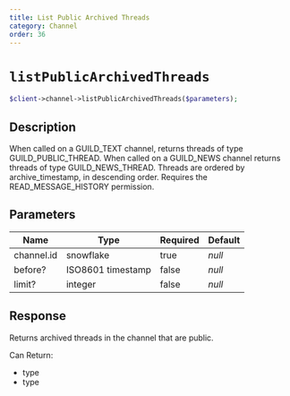 ```yaml
---
title: List Public Archived Threads
category: Channel
order: 36
---
```


# `listPublicArchivedThreads`

```php
$client->channel->listPublicArchivedThreads($parameters);
```

## Description

When called on a GUILD_TEXT channel, returns threads of type GUILD_PUBLIC_THREAD. When called on a GUILD_NEWS channel returns threads of type GUILD_NEWS_THREAD. Threads are ordered by archive_timestamp, in descending order. Requires the READ_MESSAGE_HISTORY permission.

## Parameters


Name | Type | Required | Default
--- | --- | --- | ---
channel.id | snowflake | true | *null*
before? | ISO8601 timestamp | false | *null*
limit? | integer | false | *null*

## Response

Returns archived threads in the channel that are public.

Can Return:

* type
* type
